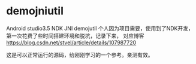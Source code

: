 # demojniutil
Android studio3.5 NDK JNI demojutil
个人因为项目需要，使用到了NDK开发，第一次花费了些时间搭建环境和脱坑，记录下来，
对应博客 https://blog.csdn.net/stvel/article/details/107987720

这是可以正常运行的源码，给刚刚学习的一个参考。亲测有效。
